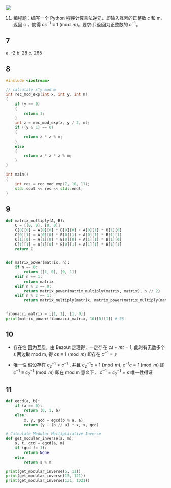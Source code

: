 ![](https://img.ynchen.me/2022/09/ece0e99236b53cce4eafda40fb668bdd.webp)


11. 编程题：编写一个 Python 程序计算乘法逆元，即输入互素的正整数 c 和 m，返回 c ，使得 $cc^{−1} \equiv 1 \pmod{m}$。要求:只返回为正整数的 $c^{-1}$。

## 7
a. -2
b. 28
c. 265

## 8
```c++
#include <iostream>

// calculate x^y mod m
int rec_mod_exp(int x, int y, int m)
{
    if (y == 0)
    {
        return 1;
    }
    int z = rec_mod_exp(x, y / 2, m);
    if ((y & 1) == 0)
    {
        return z * z % m;
    }
    else
    {
        return x * z * z % m;
    }
}

int main()
{
    int res = rec_mod_exp(7, 10, 11);
    std::cout << res << std::endl;
}
```

## 9
```python
def matrix_multiply(A, B):
    C = [[0, 0], [0, 0]]
    C[0][0] = A[0][0] * B[0][0] + A[0][1] * B[1][0]
    C[0][1] = A[0][0] * B[0][1] + A[0][1] * B[1][1]
    C[1][0] = A[1][0] * B[0][0] + A[1][1] * B[1][0]
    C[1][1] = A[1][0] * B[0][1] + A[1][1] * B[1][1]
    return C


def matrix_power(matrix, n):
    if n == 0:
        return [[1, 0], [0, 1]]
    elif n == 1:
        return matrix
    elif n % 2 == 0:
        return matrix_power(matrix_multiply(matrix, matrix), n // 2)
    elif n % 2 == 1:
        return matrix_multiply(matrix, matrix_power(matrix_multiply(matrix, matrix), n // 2))


fibonacci_matrix = [[1, 1], [1, 0]]
print(matrix_power(fibonacci_matrix, 10)[0][1]) # 55
```

## 10
- 存在性
因为互质，由 Bezout 定理得，一定存在 $cs + mt = 1$, 此时有无数多个 s
两边取 mod m, 得 $cs \equiv 1 \pmod{m}$
即存在 $c^{-1} = s$

- 唯一性
假设存在 $c_2^{-1} \neq c^{-1}$ , 并且 $c_2^{-1}c \equiv 1 \pmod{m}$, $c^{-1}c \equiv 1 \pmod{m}$
即 $c^{-1} \equiv c_2^{-1} \pmod{m}$
即在 mod m 意义下， $c^{-1} = c_2^{-1} = s$
唯一性得证

## 11
```python
def egcd(a, b):
    if (a == 0):
        return (0, 1, b)
    else:
        x, y, gcd = egcd(b % a, a)
        return (y - (b // a) * x, x, gcd)

# Calculate Modular Multiplicative Inverse
def get_modular_inverse(a, m):
    s, t, gcd = egcd(a, m)
    if (gcd != 1):
        return None
    else:
        return s % m

print(get_modular_inverse(5, 11))
print(get_modular_inverse(13, 121))
print(get_modular_inverse(131, 1021))
```